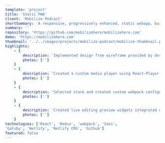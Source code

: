 ```yaml
---
template: 'project'
title: 'Static PWA'
client: 'Mobilize Podcast'
shortSummary: 'A responsive, progressively enhanced, static webapp, built with Gatsby, using Netlify CMS and deployed to Netlify.'
summary: ''
repository: 'https://github.com/mobilizehere/mobilizehere.com'
demo: 'https://mobilizehere.com'
thumbnail: '../../images/projects/mobilize-podcast/mobilize-thumbnail.png'
highlights: 
    - {
        description: 'Implemented design from wireframe provided by designer',
        photos: ['']
    }
    - {
        description: 'Created a custom media player using React-Player',
        photos: ['']
    }
    - {
        description: 'Selected stack and created custom webpack configuration to deploy static site before ultimately overseeing migration to Gatsby',
        photos: ['']
    }
    - {
        description: 'Created live editing preview widgets integrated with Netlify CMS providing a rich experience for maintainers',
        photos: ['']
    }
technologies: ['React', 'Redux', 'webpack', 'Sass', 
'Gatsby', 'Netlify', 'Netlify CMS', 'Github']
featured: false
---
```

